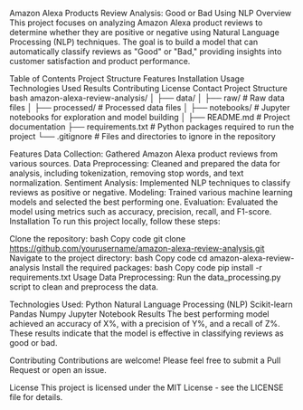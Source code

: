 Amazon Alexa Products Review Analysis: Good or Bad Using NLP
Overview
This project focuses on analyzing Amazon Alexa product reviews to determine whether they are positive or negative using Natural Language Processing (NLP) techniques. The goal is to build a model that can automatically classify reviews as "Good" or "Bad," providing insights into customer satisfaction and product performance.

Table of Contents
Project Structure
Features
Installation
Usage
Technologies Used
Results
Contributing
License
Contact
Project Structure
bash
amazon-alexa-review-analysis/
│
├── data/
│   ├── raw/               # Raw data files
│   ├── processed/         # Processed data files
│
├── notebooks/             # Jupyter notebooks for exploration and model building
│
├── README.md              # Project documentation
├── requirements.txt       # Python packages required to run the project
└── .gitignore             # Files and directories to ignore in the repository

Features
Data Collection: Gathered Amazon Alexa product reviews from various sources.
Data Preprocessing: Cleaned and prepared the data for analysis, including tokenization, removing stop words, and text normalization.
Sentiment Analysis: Implemented NLP techniques to classify reviews as positive or negative.
Modeling: Trained various machine learning models and selected the best performing one.
Evaluation: Evaluated the model using metrics such as accuracy, precision, recall, and F1-score.
Installation
To run this project locally, follow these steps:

Clone the repository:
bash
Copy code
git clone https://github.com/yourusername/amazon-alexa-review-analysis.git
Navigate to the project directory:
bash
Copy code
cd amazon-alexa-review-analysis
Install the required packages:
bash
Copy code
pip install -r requirements.txt
Usage
Data Preprocessing: Run the data_processing.py script to clean and preprocess the data.

Technologies Used:
Python
Natural Language Processing (NLP)
Scikit-learn
Pandas
Numpy
Jupyter Notebook
Results
The best performing model achieved an accuracy of X%, with a precision of Y%, and a recall of Z%. These results indicate that the model is effective in classifying reviews as good or bad.

Contributing
Contributions are welcome! Please feel free to submit a Pull Request or open an issue.

License
This project is licensed under the MIT License - see the LICENSE file for details.
